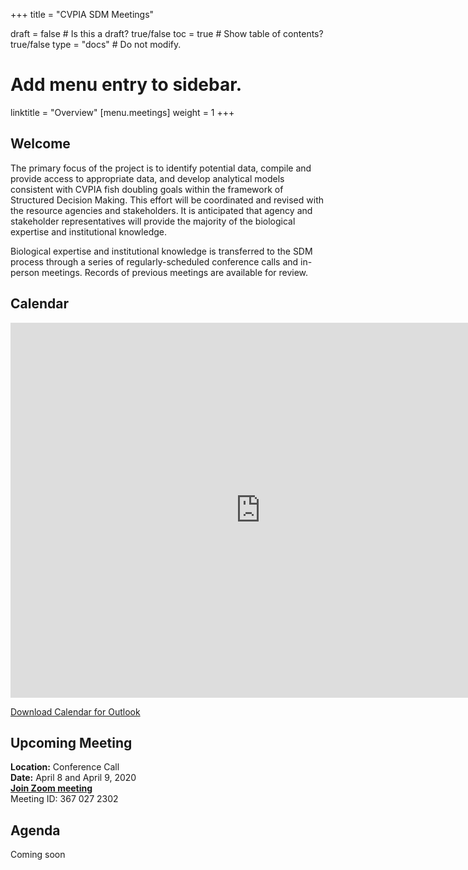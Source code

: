 +++
title = "CVPIA SDM Meetings"

draft = false  # Is this a draft? true/false
toc = true  # Show table of contents? true/false
type = "docs"  # Do not modify.

# Add menu entry to sidebar.
linktitle = "Overview"
[menu.meetings]
weight = 1 
+++

## Welcome

The primary focus of the project is to identify potential data, compile and provide access to appropriate data, and develop analytical models consistent with CVPIA fish doubling goals within the framework of Structured Decision Making. This effort will be coordinated and revised with the resource agencies and stakeholders. It is anticipated that agency and stakeholder representatives will provide the majority of the biological expertise and institutional knowledge.

Biological expertise and institutional knowledge is transferred to the SDM process through a series of regularly-scheduled conference calls and in-person meetings. Records of previous meetings are available for review. 
## Calendar 

<iframe src="https://calendar.google.com/calendar/embed?showTitle=0&amp;height=600&amp;wkst=1&amp;bgcolor=%23ffffff&amp;src=cvpiadsm%40gmail.com&amp;color=%231B887A&amp;ctz=America%2FLos_Angeles" style="border-width:0" width="800" height="600" frameborder="0" scrolling="no"></iframe>

[Download Calendar for Outlook](https://cvpia-meeting-slides.s3-us-west-2.amazonaws.com/basic+(1).ics)

## Upcoming Meeting
**Location:** Conference Call        
**Date:** April 8 and April 9, 2020       
**[Join Zoom meeting](https://oregonstate.zoom.us/j/3670272302)**    
Meeting ID: 367 027 2302  

## Agenda    
Coming soon